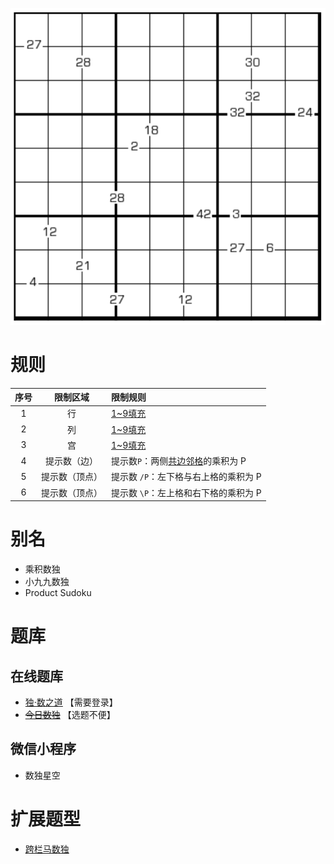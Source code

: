 ![](../../../../images/sudoku/乘积数独.png)

# 规则

| 序号  |  限制区域   | 限制规则                   |
|:---:|:-------:|:-----------------------|
|  1  |    行    | [1~9填充]                |
|  2  |    列    | [1~9填充]                |
|  3  |    宫    | [1~9填充]                |
|  4  | 提示数（边）  | 提示数`P`：两侧[共边邻格]的乘积为 P  |
|  5  | 提示数（顶点） | 提示数 `/P`：左下格与右上格的乘积为 P |
|  6  | 提示数（顶点） | 提示数 `\P`：左上格和右下格的乘积为 P |

# 别名

- 乘积数独
- 小九九数独
- Product Sudoku

# 题库

## 在线题库

- [独·数之道](http://www.sudokufans.org.cn/lx/game.index.php?type=99) 【需要登录】
- ~~[今日数独]~~ 【选题不便】

## 微信小程序

- 数独星空

# 扩展题型

- [跨栏马数独](../../混合类/跨栏马数独.md)

[1~9填充]: ../../../../rules.md#1~9填充

[共边邻格]: ../../../../rules.md#共边邻格

[今日数独]: https://cn.sudoku.today/g-products-sudoku/
